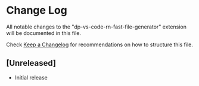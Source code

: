 # Change Log

All notable changes to the "dp-vs-code-rn-fast-file-generator" extension will be documented in this file.

Check [Keep a Changelog](http://keepachangelog.com/) for recommendations on how to structure this file.

## [Unreleased]

- Initial release